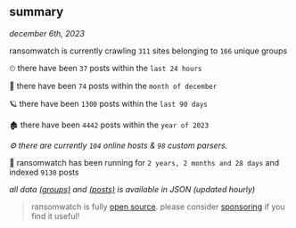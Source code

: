 
## summary
_december 6th, 2023_

ransomwatch is currently crawling `311` sites belonging to `166` unique groups

⏲ there have been `37` posts within the `last 24 hours`

🦈 there have been `74` posts within the `month of december`

🪐 there have been `1300` posts within the `last 90 days`

🏚 there have been `4442` posts within the `year of 2023`

_⚙️ there are currently `104` online hosts & `98` custom parsers._

🦕 ransomwatch has been running for `2 years, 2 months and 28 days` and indexed `9130` posts

_all data  [(groups)](http://ransomwhat.telemetry.ltd/groups) and [(posts)](http://ransomwhat.telemetry.ltd/posts) is available in JSON (updated hourly)_

> ransomwatch is fully [open source](https://github.com/joshhighet/ransomwatch#ransomwatch--). please consider [sponsoring](https://github.com/sponsors/joshhighet) if you find it useful!
